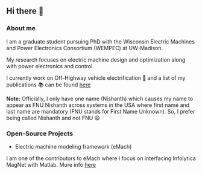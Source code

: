 ## Hi there 👋

### About me
I am a graduate student pursuing PhD with the Wisconsin Electric Machines and Power Electronics Consortium (WEMPEC) at UW-Madison.

My research focuses on electric machine design and optimization along with power electronics and control. 

I currently work on Off-Highway vehicle electrification :tractor: and a list of my publications :books: can be found [here](https://scholar.google.com/citations?hl=en&user=CPd0z5gAAAAJ)

__Note:__ Officially, I only have one name (Nishanth) which causes my name to appear as FNU Nishanth across systems in the USA where first name and last name are mandatory (FNU stands for First Name Unknown). So, I prefer being called Nishanth and not FNU :smile:

### Open-Source Projects
- Electric machine modeling framework (eMach)

I am one of the contributors to eMach where I focus on interfacing Infolytica MagNet with Matlab. More info [here](https://github.com/Severson-Group/eMach) 

